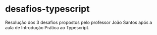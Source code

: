 # desafios-typescript
Resolução dos 3 desafios propostos pelo professor João Santos após a aula de Introdução Prática ao Typescript.
